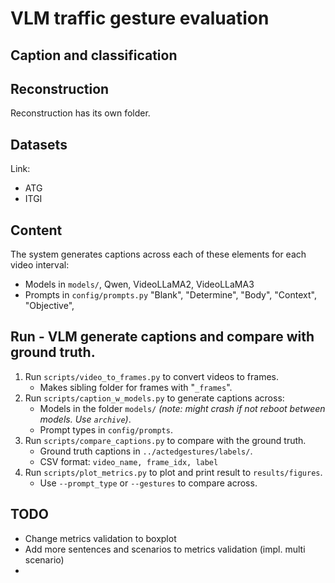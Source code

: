 # VLM traffic gesture evaluation

## Caption and classification

## Reconstruction
Reconstruction has its own folder.

## Datasets
Link: <LINK>
- ATG
- ITGI

## Content
The system generates captions across each of these elements for each video interval:
- Models in `models/`, Qwen, VideoLLaMA2, VideoLLaMA3
- Prompts in `config/prompts.py` "Blank", "Determine", "Body", "Context", "Objective",

## Run - VLM generate captions and compare with ground truth.
1. Run `scripts/video_to_frames.py` to convert videos to frames.
    - Makes sibling folder for frames with "`_frames`".
2. Run `scripts/caption_w_models.py` to generate captions across:
    - Models in the folder `models/` *(note: might crash if not reboot between models. Use `archive`)*.
    - Prompt types in `config/prompts`.
3. Run `scripts/compare_captions.py` to compare with the ground truth.
    - Ground truth captions in `../actedgestures/labels/`.
    - CSV format: `video_name, frame_idx, label`
4. Run `scripts/plot_metrics.py` to plot and print result to `results/figures`.
    - Use `--prompt_type` or `--gestures` to compare across.

## TODO
- Change metrics validation to boxplot
- Add more sentences and scenarios to metrics validation (impl. multi scenario)
- 
